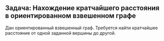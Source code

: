 ## Задача: Нахождение кратчайшего расстояния в ориентированном взвешенном графе

Дан ориентированный взвешенный граф. Требуется найти кратчайшее расстояние от одной заданной вершины до другой.

